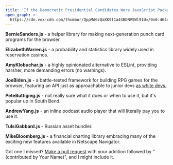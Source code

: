 ```yaml
---
title: 'If the Democratic Presidential Candidates Were JavaScript Packages'
open_graph: >-
  https://cdn.vox-cdn.com/thumbor/QppMA6zQaXK9l1a4SBDNVSWl91U=/0x0:4644x3096/2820x1586/filters:focal(1399x973:2141x1715):format(webp)/cdn.vox-cdn.com/uploads/chorus_image/image/66103952/AP_20015078494132__1_.0.jpg
---
```


**BernieSanders.js** - a helper library for making next-generation punch card programs for the browser.

**ElizabethWarren.js** - a probability and statistics library widely used in reservation casinos.

**AmyKlobuchar.js** - a highly opinionated alternative to ESLint, providing harsher, more demanding errors (no warnings).

**JoeBiden.js** - a battle-tested framework for building RPG games for the browser, featuring an API just as approachable to junior devs [as white devs.](https://t.co/ReXr7Njg53?amp=1)

**PeteButtigieg.js** - not really sure what it does or when to use it, but it's popular up in South Bend.

**AndrewYang.js** - an inline podcast audio player that will literally pay you to use it.

**TulsiGabbard.js** - Russian asset bundler.

**MikeBloomberg.js** - a financial charting library embracing many of the exciting new features available in Netscape Navigator.

Got one I missed? [Make a pull request](https://github.com/alexmacarthur/macarthur-me/blob/master/src/posts/2020-01-19-if-democratic-candidates-were-javascript-packages.md) with your addition followed by "(contributed by Your Name)", and I might include it.
